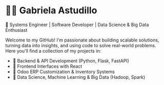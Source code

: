 # 👩‍💻 Gabriela Astudillo

🚀 Systems Engineer | Software Developer | Data Science & Big Data Enthusiast

Welcome to my GitHub! I'm passionate about building scalable solutions, turning data into insights, and using code to solve real-world problems. Here you'll find a collection of my projects in:

- 🔹 Backend & API Development (Python, Flask, FastAPI)
- 🔹 Frontend Interfaces with React
- 🔹 Odoo ERP Customization & Inventory Systems
- 🔹 Data Science, Machine Learning & Big Data (Hadoop, Spark)
